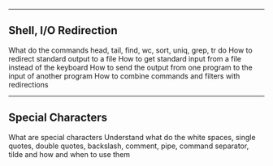 -----------------------
Shell, I/O Redirection
-----------------------
What do the commands head, tail, find, wc, sort, uniq, grep, tr do
How to redirect standard output to a file
How to get standard input from a file instead of the keyboard
How to send the output from one program to the input of another program
How to combine commands and filters with redirections

--------------------
Special Characters
--------------------
What are special characters
Understand what do the white spaces, single quotes, double quotes, backslash, comment, pipe, command separator, tilde and how and when to use them
